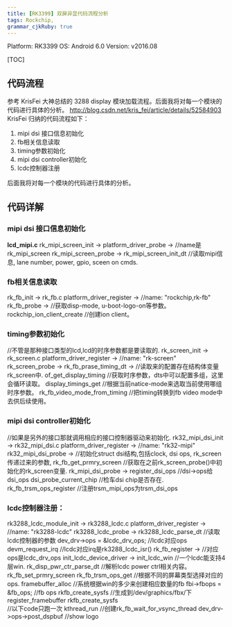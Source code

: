 ```yaml
---
title: [RK3399] 双屏异显代码流程分析
tags: Rockchip,
grammar_cjkRuby: true
---
```

Platform: RK3399 
OS: Android 6.0 
Version: v2016.08

[TOC]

## 代码流程
参考 KrisFei 大神总结的 3288 display 模块加载流程。后面我将对每一个模块的代码进行具体的分析。
http://blog.csdn.net/kris_fei/article/details/52584903
KrisFei 归纳的代码流程如下：

1. mipi dsi 接口信息初始化
2. fb相关信息读取
3. timing参数初始化
4. mipi dsi controller初始化
5. lcdc控制器注册

后面我将对每一个模块的代码进行具体的分析。

## 代码详解
### mipi dsi 接口信息初始化
**lcd_mipi.c**
rk_mipi_screen_init    -> 
    platform_driver_probe  ->    //name是rk_mipi_screen
        rk_mipi_screen_probe  ->
            rk_mipi_screen_init_dt    //读取mipi信息, lane number, power, gpio, sceen on cmds.
			
### fb相关信息读取
rk_fb_init ->    rk_fb.c
    platform_driver_register ->    //name: "rockchip,rk-fb"
        rk_fb_probe ->    //获取disp-mode, u-boot-logo-on等参数。
            rockchip_ion_client_create    //创建ion client。
        
### timing参数初始化
//不管是那种接口类型的lcd,lcd的时序参数都是要读取的.
rk_screen_init ->    rk_screen.c
    platform_driver_register ->    //name: "rk-screen"
        rk_screen_probe ->
            rk_fb_prase_timing_dt ->    //读取来的配置存在结构体变量rk_screen中.
                of_get_display_timing    //获取时序参数，dts中可以配置多组，这里会循环读取。
                display_timings_get    //根据当前natice-mode来选取当前使用哪组时序参数。
                rk_fb_video_mode_from_timing    //把timing转换到fb video mode中去供后续使用。

### mipi dsi controller初始化
//如果是另外的接口那就调用相应的接口控制器驱动来初始化.
rk32_mipi_dsi_init ->    rk32_mipi_dsi.c
    platform_driver_register ->    //name: "rk32-mipi"
        rk32_mipi_dsi_probe ->    //初始化struct dsi结构,包括clock, dsi ops, rk_screen传递过来的参数,
            rk_fb_get_prmry_screen    //获取在之前rk_screen_probe()中初始化的rk_screen变量.
            rk_mipi_dsi_probe ->
                register_dsi_ops    //dsi->ops给dsi_ops
                dsi_probe_current_chip    //检车dsi chip是否存在.
            rk_fb_trsm_ops_register        //注册trsm_mipi_ops为trsm_dsi_ops

### lcdc控制器注册：
rk3288_lcdc_module_init ->    rk3288_lcdc.c
    platform_driver_register ->    //name: "rk3288-lcdc"
        rk3288_lcdc_probe ->
            rk3288_lcdc_parse_dt    //读取lcdc控制器的参数
            dev_drv->ops = &lcdc_drv_ops;    //lcdc对应ops
            devm_request_irq    //lcdc对应irq是rk3288_lcdc_isr()
            rk_fb_register    -> //对应ops是lcdc_drv_ops
                init_lcdc_device_driver ->
                    init_lcdc_win    //一个lcdc能支持4层win.
                    rk_disp_pwr_ctr_parse_dt    //解析lcdc power ctrl相关内容。
                    rk_fb_set_prmry_screen
                    rk_fb_trsm_ops_get    //根据不同的屏幕类型选择对应的ops.
                framebuffer_alloc    //系统根据win的多少来创建相应数量的fb
                fbi->fbops = &fb_ops;    //fb ops
                rkfb_create_sysfs    //生成到/dev/graphics/fbx/下
                register_framebuffer
                rkfb_create_sysfs    
                //以下code只跑一次
                kthread_run    //创建rk_fb_wait_for_vsync_thread
                dev_drv->ops->post_dspbuf    //show logo


